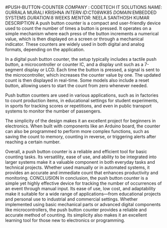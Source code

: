 #PUSH-BUTTON-COUNTER
*COMPANY* : CODETECH IT SOLUTIONS
*NAME*: GURRALA MURALI KRISHNA
*INTERN ID*:CT08WK85
*DOMAIN*:EMBEDDED SYSTEMS
*DURATION*:8 WEEKS
*MENTOR*: NEELA SANTHOSH KUMAR
DESCRIPTION
A push button counter is a compact and user-friendly device used to count the number of times a button is pressed. It operates on a simple mechanism where each press of the button increments a numerical value, which is then displayed on a screen or through a mechanical indicator. These counters are widely used in both digital and analog formats, depending on the application.

In a digital push button counter, the setup typically includes a tactile push button, a microcontroller or counter IC, and a display unit such as a 7-segment display or LCD. Each time the button is pressed, a signal is sent to the microcontroller, which increases the counter value by one. The updated count is then displayed in real-time. Some models also include a reset button, allowing users to start the count from zero whenever needed.

Push button counters are used in various applications, such as in factories to count production items, in educational settings for student experiments, in sports for tracking scores or repetitions, and even in public transport systems to monitor the number of passengers.

The simplicity of the design makes it an excellent project for beginners in electronics. When built with components like an Arduino board, the counter can also be programmed to perform more complex functions, such as saving the count to memory, counting in reverse, or triggering alerts after reaching a certain number.

Overall, a push button counter is a reliable and efficient tool for basic counting tasks. Its versatility, ease of use, and ability to be integrated into larger systems make it a valuable component in both everyday tasks and technical projects. Whether used manually or in automated systems, it provides an accurate and immediate count that enhances productivity and monitoring.
CONCLUSION
In conclusion, the push button counter is a simple yet highly effective device for tracking the number of occurrences of an event through manual input. Its ease of use, low cost, and adaptability make it suitable for a wide range of applications—from educational projects and personal use to industrial and commercial settings. Whether implemented using basic mechanical parts or advanced digital components like microcontrollers, the push button counter provides a reliable and accurate method of counting. Its simplicity also makes it an excellent learning tool for those new to electronics or programming.

